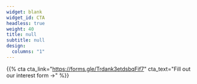 ```yaml
---
widget: blank
widget_id: CTA
headless: true
weight: 40
title: null
subtitle: null
design:
  columns: "1"
---
```

{{% cta cta_link="https://forms.gle/Trdank3etdsbqFif7" cta_text="Fill out our interest form →" %}}